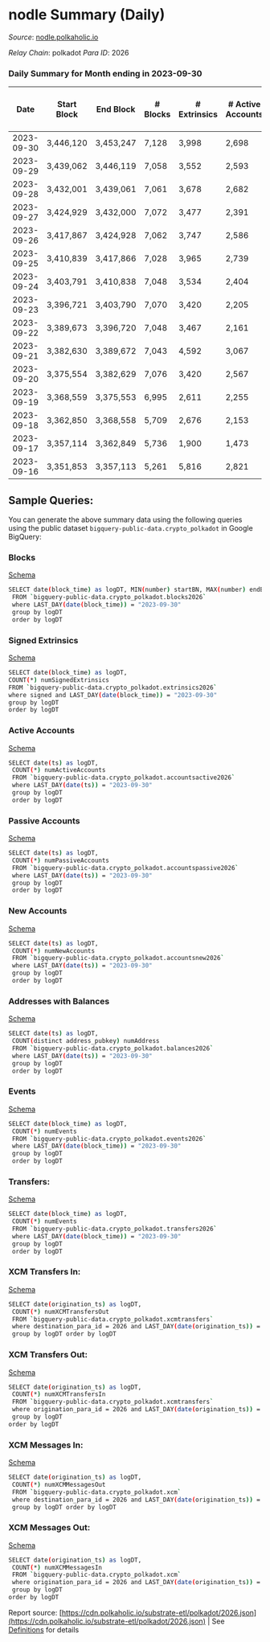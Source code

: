 # nodle Summary (Daily)

_Source_: [nodle.polkaholic.io](https://nodle.polkaholic.io)

*Relay Chain*: polkadot
*Para ID*: 2026



### Daily Summary for Month ending in 2023-09-30


| Date    | Start Block | End Block | # Blocks | # Extrinsics | # Active Accounts | # Passive Accounts | # New Accounts | # Addresses | # Events  | # Transfers ($USD) | # XCM Transfers In ($USD) | # XCM Transfers Out ($USD) | # XCM In | # XCM Out | Issues |
|---------|-------------|-----------|----------|--------------|-------------------|--------------------|----------------|-------------|-----------|--------------------|---------------------------|----------------------------|----------|-----------|--------|
| 2023-09-30 | 3,446,120 | 3,453,247 | 7,128 | 3,998 | 2,698 | 26,810 | 430 | 830,917 | 150,979 | 109,986 (-) |   |   |  |  |  |
| 2023-09-29 | 3,439,062 | 3,446,119 | 7,058 | 3,552 | 2,593 | 29,611 | 500 | 830,491 | 146,148 | 107,712  |   |   |  | 1 |  |
| 2023-09-28 | 3,432,001 | 3,439,061 | 7,061 | 3,678 | 2,682 | 26,654 | 490 | 829,994 | 151,680 | 113,054  |   |   |  |  |  |
| 2023-09-27 | 3,424,929 | 3,432,000 | 7,072 | 3,477 | 2,391 | 24,876 | 422 | 829,507 | 158,693 | 121,082  |   |   |  |  |  |
| 2023-09-26 | 3,417,867 | 3,424,928 | 7,062 | 3,747 | 2,586 | 25,573 | 524 | 829,090 | 168,436 | 129,171 ($1.17) |   |   |  | 1 |  |
| 2023-09-25 | 3,410,839 | 3,417,866 | 7,028 | 3,965 | 2,739 | 25,595 | 484 | 828,572 | 171,886 | 130,910  |   |   |  | 1 |  |
| 2023-09-24 | 3,403,791 | 3,410,838 | 7,048 | 3,534 | 2,404 | 25,127 | 400 | 828,092 | 165,876 | 127,855 ($218.59) |   |   |  |  |  |
| 2023-09-23 | 3,396,721 | 3,403,790 | 7,070 | 3,420 | 2,205 | 24,172 | 433 | 827,694 | 164,682 | 127,588 ($17.42) |   |   |  |  |  |
| 2023-09-22 | 3,389,673 | 3,396,720 | 7,048 | 3,467 | 2,161 | 24,719 | 573 | 827,279 | 180,805 | 128,323  |   |   |  |  |  |
| 2023-09-21 | 3,382,630 | 3,389,672 | 7,043 | 4,592 | 3,067 | 24,489 | 479 | 826,716 | 176,805 | 131,281  |   |   |  |  |  |
| 2023-09-20 | 3,375,554 | 3,382,629 | 7,076 | 3,420 | 2,567 | 27,695 | 797 | 826,478 | 144,650 | 106,163  |   |   |  |  |  |
| 2023-09-19 | 3,368,559 | 3,375,553 | 6,995 | 2,611 | 2,255 | 28,740 | 645 | 825,683 | 87,495 | 50,576 ($22.38) |   |   |  |  |  |
| 2023-09-18 | 3,362,850 | 3,368,558 | 5,709 | 2,676 | 2,153 | 26,004 | 1,526 | 825,046 | 83,481 | 45,065 ($1.73) |   |   |  | 3 |  |
| 2023-09-17 | 3,357,114 | 3,362,849 | 5,736 | 1,900 | 1,473 | 35,695 | 6,099 | 823,529 | 101,700 | 47,847 ($2.17) |   |   |  |  |  |
| 2023-09-16 | 3,351,853 | 3,357,113 | 5,261 | 5,816 | 2,821 | 27,465 | 817,439 | 817,439 | 209,316 | 131,382  |   |   |  | 2 |  |

## Sample Queries:
You can generate the above summary data using the following queries using the public dataset `bigquery-public-data.crypto_polkadot` in Google BigQuery:


### Blocks 

[Schema](https://github.com/colorfulnotion/substrate-etl/blob/main/schema/blocks.json)

```bash
SELECT date(block_time) as logDT, MIN(number) startBN, MAX(number) endBN, COUNT(*) numBlocks 
 FROM `bigquery-public-data.crypto_polkadot.blocks2026`  
 where LAST_DAY(date(block_time)) = "2023-09-30" 
 group by logDT 
 order by logDT
```

### Signed Extrinsics 

[Schema](https://github.com/colorfulnotion/substrate-etl/blob/main/schema/extrinsics.json)

```bash
SELECT date(block_time) as logDT, 
COUNT(*) numSignedExtrinsics 
FROM `bigquery-public-data.crypto_polkadot.extrinsics2026`  
where signed and LAST_DAY(date(block_time)) = "2023-09-30" 
group by logDT 
order by logDT
```

### Active Accounts 

[Schema](https://github.com/colorfulnotion/substrate-etl/blob/main/schema/accountsactive.json)

```bash
SELECT date(ts) as logDT, 
 COUNT(*) numActiveAccounts 
 FROM `bigquery-public-data.crypto_polkadot.accountsactive2026` 
 where LAST_DAY(date(ts)) = "2023-09-30" 
 group by logDT 
 order by logDT
```

### Passive Accounts 

[Schema](https://github.com/colorfulnotion/substrate-etl/blob/main/schema/accountspassive.json)

```bash
SELECT date(ts) as logDT, 
 COUNT(*) numPassiveAccounts 
 FROM `bigquery-public-data.crypto_polkadot.accountspassive2026` 
 where LAST_DAY(date(ts)) = "2023-09-30" 
 group by logDT 
 order by logDT
```

### New Accounts 

[Schema](https://github.com/colorfulnotion/substrate-etl/blob/main/schema/accountsnew.json)

```bash
SELECT date(ts) as logDT, 
 COUNT(*) numNewAccounts 
 FROM `bigquery-public-data.crypto_polkadot.accountsnew2026` 
 where LAST_DAY(date(ts)) = "2023-09-30" 
 group by logDT
 order by logDT
```

### Addresses with Balances 

[Schema](https://github.com/colorfulnotion/substrate-etl/blob/main/schema/balances.json)

```bash
SELECT date(ts) as logDT,
 COUNT(distinct address_pubkey) numAddress 
 FROM `bigquery-public-data.crypto_polkadot.balances2026` 
 where LAST_DAY(date(ts)) = "2023-09-30" 
 group by logDT 
 order by logDT
```

### Events 

[Schema](https://github.com/colorfulnotion/substrate-etl/blob/main/schema/events.json)

```bash
SELECT date(block_time) as logDT, 
 COUNT(*) numEvents 
 FROM `bigquery-public-data.crypto_polkadot.events2026` 
 where LAST_DAY(date(block_time)) = "2023-09-30" 
 group by logDT 
 order by logDT
```

### Transfers:

[Schema](https://github.com/colorfulnotion/substrate-etl/blob/main/schema/transfers.json)

```bash
SELECT date(block_time) as logDT, 
 COUNT(*) numEvents 
 FROM `bigquery-public-data.crypto_polkadot.transfers2026` 
 where LAST_DAY(date(block_time)) = "2023-09-30" 
 group by logDT 
 order by logDT
```

### XCM Transfers In: 

[Schema](https://github.com/colorfulnotion/substrate-etl/blob/main/schema/xcmtransfers.json)

```bash
SELECT date(origination_ts) as logDT, 
 COUNT(*) numXCMTransfersOut 
 FROM `bigquery-public-data.crypto_polkadot.xcmtransfers` 
 where destination_para_id = 2026 and LAST_DAY(date(origination_ts)) = "2023-09-30" 
 group by logDT order by logDT
```

### XCM Transfers Out: 

[Schema](https://github.com/colorfulnotion/substrate-etl/blob/main/schema/xcmtransfers.json)

```bash
SELECT date(origination_ts) as logDT, 
 COUNT(*) numXCMTransfersIn 
 FROM `bigquery-public-data.crypto_polkadot.xcmtransfers` 
 where origination_para_id = 2026 and LAST_DAY(date(origination_ts)) = "2023-09-30" 
 group by logDT 
order by logDT
```

### XCM Messages In: 

[Schema](https://github.com/colorfulnotion/substrate-etl/blob/main/schema/xcm.json)

```bash
SELECT date(origination_ts) as logDT, 
 COUNT(*) numXCMMessagesOut 
 FROM `bigquery-public-data.crypto_polkadot.xcm` 
 where destination_para_id = 2026 and LAST_DAY(date(origination_ts)) = "2023-09-30" 
 group by logDT order by logDT
```

### XCM Messages Out: 

[Schema](https://github.com/colorfulnotion/substrate-etl/blob/main/schema/xcm.json)

```bash
SELECT date(origination_ts) as logDT, 
 COUNT(*) numXCMMessagesIn 
 FROM `bigquery-public-data.crypto_polkadot.xcm` 
 where origination_para_id = 2026 and LAST_DAY(date(origination_ts)) = "2023-09-30" 
 group by logDT 
order by logDT
```


Report source: [https://cdn.polkaholic.io/substrate-etl/polkadot/2026.json](https://cdn.polkaholic.io/substrate-etl/polkadot/2026.json) | See [Definitions](/DEFINITIONS.md) for details
